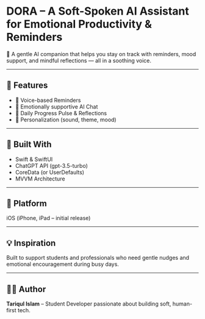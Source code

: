 # DORA – A Soft-Spoken AI Assistant for Emotional Productivity & Reminders

🌿 A gentle AI companion that helps you stay on track with reminders, mood support, and mindful reflections — all in a soothing voice.

---

## 🌟 Features
- 🔔 Voice-based Reminders
- 💬 Emotionally supportive AI Chat
- 🌱 Daily Progress Pulse & Reflections
- 🎨 Personalization (sound, theme, mood)

---

## 🚀 Built With
- Swift & SwiftUI
- ChatGPT API (gpt-3.5-turbo)
- CoreData (or UserDefaults)
- MVVM Architecture

---

## 📱 Platform
iOS (iPhone, iPad – initial release)

---

## 💡 Inspiration
Built to support students and professionals who need gentle nudges and emotional encouragement during busy days.

---

## 👨‍💻 Author
**Tariqul Islam** – Student Developer passionate about building soft, human-first tech.
